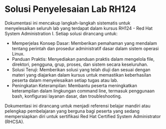 # Solusi Penyelesaian Lab RH124

Dokumentasi ini mencakup langkah-langkah sistematis untuk menyelesaikan seluruh lab yang terdapat dalam kursus RH124 - Red Hat System Administration I. Setiap solusi dirancang untuk:
- Memperjelas Konsep Dasar: Memberikan pemahaman yang mendalam tentang perintah dan prosedur administratif dasar dalam sistem operasi Linux.
- Panduan Praktis: Menyediakan panduan praktis dalam mengelola file, direktori, pengguna, grup, proses, dan sistem secara keseluruhan.
- Solusi Teruji: Memberikan solusi yang telah diuji dan sesuai dengan materi yang diajarkan dalam kursus untuk memastikan keberhasilan peserta dalam menyelesaikan setiap tugas atau lab.
- Peningkatan Keterampilan: Membantu peserta meningkatkan keterampilan dalam lingkungan command line, termasuk penggunaan bash, konfigurasi layanan dasar, dan troubleshooting.

Dokumentasi ini dirancang untuk menjadi referensi belajar mandiri atau pelengkap pembelajaran yang berguna bagi peserta yang sedang mempersiapkan diri untuk sertifikasi Red Hat Certified System Administrator (RHCSA).
